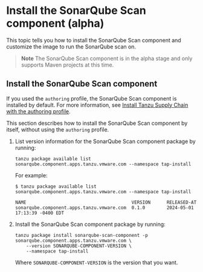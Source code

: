 # Install the SonarQube Scan component (alpha)

This topic tells you how to install the SonarQube Scan component and customize the image to run the
SonarQube scan on.

> **Note** The SonarQube Scan component is in the alpha stage and only supports Maven projects at
> this time.

## <a id="install-sonarqube-sc"></a> Install the SonarQube Scan component

If you used the `authoring` profile, the SonarQube Scan component is installed by default. For more
information, see
[Install Tanzu Supply Chain with the authoring profile](../../../supply-chain/platform-engineering/how-to/installing-supply-chain/install-authoring-profile.hbs.md#tsc-packages).

This section describes how to install the SonarQube Scan component by itself, without using
the `authoring` profile.

1. List version information for the SonarQube Scan component package by running:

   ```console
   tanzu package available list sonarqube.component.apps.tanzu.vmware.com --namespace tap-install
   ```

   For example:

   ```console
   $ tanzu package available list sonarqube.component.apps.tanzu.vmware.com --namespace tap-install

   NAME                                       VERSION      RELEASED-AT
   sonarqube.component.apps.tanzu.vmware.com  0.1.0        2024-05-01 17:13:39 -0400 EDT
   ```

1. Install the SonarQube Scan component package by running:

   ```console
   tanzu package install sonarqube-scan-component -p sonarqube.component.apps.tanzu.vmware.com \
       --version SONARQUBE-COMPONENT-VERSION \
       --namespace tap-install
   ```

   Where `SONARQUBE-COMPONENT-VERSION` is the version that you want.
